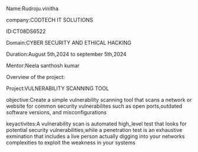 Name:Rudroju.vinitha

company:CODTECH IT SOLUTIONS

ID:CT08DS6522

Domain:CYBER SECURITY AND ETHICAL HACKING

Duration:August 5th,2024 to september 5th,2024

Mentor:Neela santhosh kumar

Overview of the project:

Project:VULNERABILITY SCANNING TOOL

objective:Create a simple vulnerability scanning tool that scans a network or website for common security vulnerabilites
such as open ports,outdated software versions, and misconfigurations 

keyactivites:A vulnerability scan is automated high_level test that looks for potential security vulnerabilities,while a penetration test is an exhaustive exmination that includes a live person actually digging into your networks complexities to exploit the weakness in your systems

